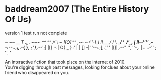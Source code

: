 # baddream2007 (The Entire History Of Us)
version 1 test run not complete

~         ~~          __
       _T      .,,.    ~--~ ^^
 ^^   // \                    ~
      ][O]    ^^      ,-~ ~
   /''-I_I         _II____
__/_  /   \ ______/ ''   /'\_,__
  | II--'''' \,--:--..,_/,.-{ },
; '/__\,.--';|   |[] .-.| O{ _ }
:' |  | []  -|   ''--:.;[,.'\,/
'  |[]|,.--'' '',   ''-,.    |
  ..    ..-''    ;       ''. '

An interactive fiction that took place on the internet of 2010. <br>
You're digging through past messages, looking for clues about your online friend who disappeared on you.
